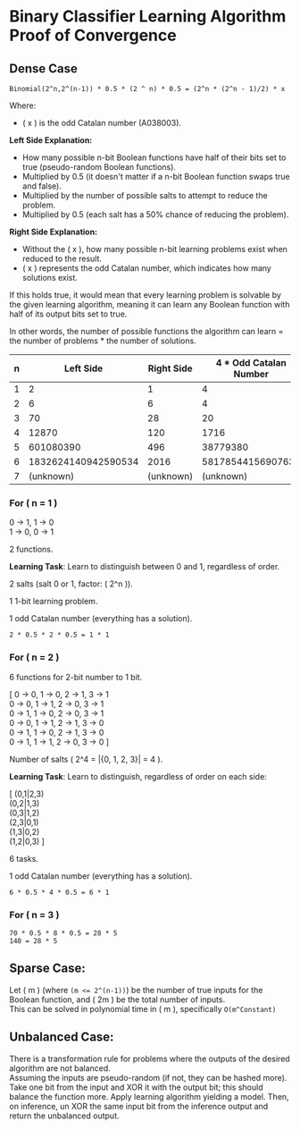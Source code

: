 # Binary Classifier Learning Algorithm Proof of Convergence

## Dense Case

```
Binomial(2^n,2^(n-1)) * 0.5 * (2 ^ n) * 0.5 = (2^n * (2^n - 1)/2) * x
```

Where:
- \( x \) is the odd Catalan number (A038003).

**Left Side Explanation:**
- How many possible n-bit Boolean functions have half of their bits set to true (pseudo-random Boolean functions).
- Multiplied by 0.5 (it doesn't matter if a n-bit Boolean function swaps true and false).
- Multiplied by the number of possible salts to attempt to reduce the problem.
- Multiplied by 0.5 (each salt has a 50% chance of reducing the problem).

**Right Side Explanation:**
- Without the \( x \), how many possible n-bit learning problems exist when reduced to the result.
- \( x \) represents the odd Catalan number, which indicates how many solutions exist.

If this holds true, it would mean that every learning problem is solvable by the given learning algorithm, meaning it can learn any Boolean function with half of its output bits set to true.

In other words, the number of possible functions the algorithm can learn = the number of problems * the number of solutions.

| n | Left Side | Right Side | 4 * Odd Catalan Number | Odd Catalan Number (A038003) |
|---|-----------|------------|------------------------|-----------------------------|
| 1 | 2         | 1          | 4                      | 1                           |
| 2 | 6         | 6          | 4                      | 1                           |
| 3 | 70        | 28         | 20                     | 5                           |
| 4 | 12870     | 120        | 1716                   | 429                         |
| 5 | 601080390 | 496        | 38779380               | 9694845                     |
| 6 | 1832624140942590534 | 2016 | 58178544156907636     | 14544636039226909          |
| 7 | (unknown) | (unknown)  | (unknown)              | 94295850558771979787935384946380125 |

### For \( n = 1 \)

0 → 1, 1 → 0  
1 → 0, 0 → 1

2 functions.

**Learning Task**: Learn to distinguish between 0 and 1, regardless of order.

2 salts (salt 0 or 1, factor: \( 2^n \)).

1 1-bit learning problem.

1 odd Catalan number (everything has a solution).

```
2 * 0.5 * 2 * 0.5 = 1 * 1
```

### For \( n = 2 \)

6 functions for 2-bit number to 1 bit.

\[
0 → 0, 1 → 0, 2 → 1, 3 → 1 \
0 → 0, 1 → 1, 2 → 0, 3 → 1 \
0 → 1, 1 → 0, 2 → 0, 3 → 1 \
0 → 0, 1 → 1, 2 → 1, 3 → 0 \
0 → 1, 1 → 0, 2 → 1, 3 → 0 \
0 → 1, 1 → 1, 2 → 0, 3 → 0
\]

Number of salts \( 2^4 = |{0, 1, 2, 3}| = 4 \).

**Learning Task**: Learn to distinguish, regardless of order on each side:

\[
(0,1|2,3) \
(0,2|1,3) \
(0,3|1,2) \
(2,3|0,1) \
(1,3|0,2) \
(1,2|0,3)
\]

6 tasks.

1 odd Catalan number (everything has a solution).

```
6 * 0.5 * 4 * 0.5 = 6 * 1
```

### For \( n = 3 \)

```
70 * 0.5 * 8 * 0.5 = 28 * 5
140 = 28 * 5
```

## Sparse Case:

Let \( m \) (where `(m <= 2^(n-1))`) be the number of true inputs for the Boolean function, and \( 2m \) be the total number of inputs.  
This can be solved in polynomial time in \( m \), specifically `O(m^Constant)`

## Unbalanced Case:

There is a transformation rule for problems where the outputs of the desired algorithm are not balanced.  
Assuming the inputs are pseudo-random (if not, they can be hashed more).  
Take one bit from the input and XOR it with the output bit; this should balance the function more.
Apply learning algorithm yielding a model.
Then, on inference, un XOR the same input bit from the inference output and return the unbalanced output.
